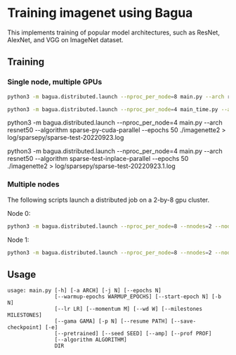 # Training imagenet using Bagua

This implements training of popular model architectures, such as ResNet, AlexNet, and VGG on ImageNet dataset.

## Training

### Single node, multiple GPUs

```bash
python3 -m bagua.distributed.launch --nproc_per_node=8 main.py --arch resnet50 --algorithm gradient_allreduce [imagenet-folder with train and val folders]
```

```bash
python3 -m bagua.distributed.launch --nproc_per_node=4 main_time.py --arch resnet50 --algorithm sparsepy-allgather-full --epochs 50 ./imagenette2
```

python3 -m bagua.distributed.launch --nproc_per_node=4 main.py --arch resnet50 --algorithm sparse-py-cuda-parallel --epochs 50 ./imagenette2 > log/sparsepy/sparse-test-20220923.log

python3 -m bagua.distributed.launch --nproc_per_node=4 main.py --arch resnet50 --algorithm sparse-test-inplace-parallel --epochs 50 ./imagenette2 > log/sparsepy/sparse-test-20220923.1.log


### Multiple nodes

The following scripts launch a distributed job on a 2-by-8 gpu cluster. 

Node 0:
```bash
python3 -m bagua.distributed.launch --nproc_per_node=8 --nnodes=2 --node_rank=0 --master_addr=[master addr] --master_port [master port] main.py --arch resnet50 --algorithm gradient_allreduce [imagenet-folder with train and val folders]
```

Node 1:
```bash
python3 -m bagua.distributed.launch --nproc_per_node=8 --nnodes=2 --node_rank=1 --master_addr=[master addr] --master_port [master port] main.py --arch resnet50 --algorithm gradient_allreduce [imagenet-folder with train and val folders]
```

## Usage

```
usage: main.py [-h] [-a ARCH] [-j N] [--epochs N]
               [--warmup-epochs WARMUP_EPOCHS] [--start-epoch N] [-b N]
               [--lr LR] [--momentum M] [--wd W] [--milestones MILESTONES]
               [--gama GAMA] [-p N] [--resume PATH] [--save-checkpoint] [-e]
               [--pretrained] [--seed SEED] [--amp] [--prof PROF]
               [--algorithm ALGORITHM]
               DIR
```
